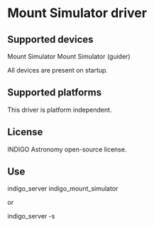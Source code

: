 # Mount Simulator driver

## Supported devices

Mount Simulator
Mount Simulator (guider)

All devices are present on startup.

## Supported platforms

This driver is platform independent.

## License

INDIGO Astronomy open-source license.

## Use

indigo_server indigo_mount_simulator

or

indigo_server -s

